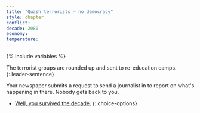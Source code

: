 ```yaml
---
title: "Quash terrorists – no democracy"
style: chapter
conflict: 
decade: 2080
economy: 
temperature: 
---
```


{% include variables %}

The terrorist groups are rounded up and sent to re-education camps.
{:.leader-sentence}

Your newspaper submits a request to send a journalist in to report on what's happening in there. Nobody gets back to you.

- [Well, you survived the decade.](part-page_2090-designer-planet.html)
{:.choice-options}

